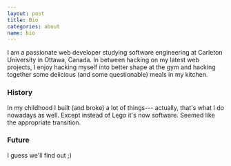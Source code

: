 ```yaml
---
layout: post
title: Bio
categories: about
name: bio
---
```


I am a passionate web developer studying software engineering at Carleton University in Ottawa, Canada. In between hacking on my latest web projects, I enjoy hacking myself into better shape at the gym and hacking together some delicious (and some questionable) meals in my kitchen.

### History

In my childhood I built (and broke) a lot of things--- actually, that's what I do nowadays as well. Except instead of Lego it's now software. Seemed like the appropriate transition.

### Future

I guess we'll find out ;)
